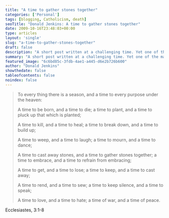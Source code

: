```yaml
---
title: "A time to gather stones together"
categories: ['Personal']
tags: [blogging, Catholicism, death]
seoTitle: "Donald Jenkins: A time to gather stones together"
date: 2009-10-16T23:48:03+00:00
type: articles
layout: 'single'
slug: "a-time-to-gather-stones-together"  
draft: false
description: "A short post written at a challenging time. Yet one of the many the beautiful things about hardship, when it strikes, is that spiritual comfort is always there when one needs it."
summary: "A short post written at a challenging time. Yet one of the many the beautiful things about hardship, when it strikes, is that spiritual comfort is always there when one needs it."
featured_image: "6c6bd85c-3fdb-4ae1-a445-d6e2b726b600"
author: "Donald Jenkins"
showthedate: false
tableofcontents: false
noindex: false
---
```


> To every thing there is a season, and a time to every purpose under the heaven:
> 
> A time to be born, and a time to die; a time to plant, and a time to pluck up that which is planted;
> 
> A time to kill, and a time to heal; a time to break down, and a time to build up;
> 
> A time to weep, and a time to laugh; a time to mourn, and a time to dance;
> 
> A time to cast away stones, and a time to gather stones together; a time to embrace, and a time to refrain from embracing;
> 
> A time to get, and a time to lose; a time to keep, and a time to cast away;
> 
> A time to rend, and a time to sew; a time to keep silence, and a time to speak;
> 
> A time to love, and a time to hate; a time of war, and a time of peace.
<figcaption class="source">Ecclesiastes, 3:1-8</figcaption>